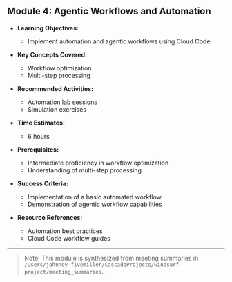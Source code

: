 ## Module 4: Agentic Workflows and Automation

- **Learning Objectives:**
  - Implement automation and agentic workflows using Cloud Code.

- **Key Concepts Covered:**
  - Workflow optimization
  - Multi-step processing

- **Recommended Activities:**
  - Automation lab sessions
  - Simulation exercises

- **Time Estimates:**
  - 6 hours

- **Prerequisites:**
  - Intermediate proficiency in workflow optimization
  - Understanding of multi-step processing

- **Success Criteria:**
  - Implementation of a basic automated workflow
  - Demonstration of agentic workflow capabilities

- **Resource References:**
  - Automation best practices
  - Cloud Code workflow guides

---

> Note: This module is synthesized from meeting summaries in `/Users/johnney-fivemiller/CascadeProjects/windsurf-project/meeting_summaries`.
